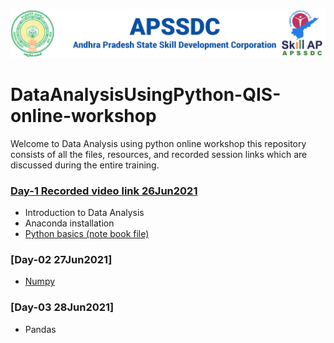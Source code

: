 ![APSSDC LOGO](https://github.com/AP-Skill-Development-Corporation/PythonPrammingOnlineWorkshop-vignanUniversity/blob/main/APSSDC_logo.png)
# DataAnalysisUsingPython-QIS-online-workshop
Welcome to Data Analysis using python online workshop this repository consists of all the files, resources, and recorded session links which are discussed during the entire training.

### [Day-1 Recorded video link 26Jun2021](https://transcripts.gotomeeting.com/#/s/936a791041943ff207d26429809d51d9f53a246e7740920e91f4cd726f42b6d8)
- Introduction to Data Analysis
- Anaconda installation
- [Python basics (note book file)](https://github.com/AP-Skill-Development-Corporation/DataAnalysisUsingPython-QIS-online-workshop/blob/main/Day-01-python%20basics.ipynb)
### [Day-02  27Jun2021]
- [Numpy](https://github.com/AP-Skill-Development-Corporation/DataAnalysisUsingPython-QIS-online-workshop/blob/main/Day-02%20NumPy.ipynb)


### [Day-03 28Jun2021]
- Pandas
